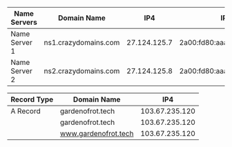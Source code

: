 



|Name Servers  | Domain Name | IP4 | IP6  |
|--------------|-------------|------|------------------|
|Name Server 1  |ns1.crazydomains.com  | 27.124.125.7 | 2a00:fd80:aaaa:ffff::eeee:c1 |
|Name Server 2  | ns2.crazydomains.com  | 27.124.125.8| 2a00:fd80:aaaa:ffff::eeee:c2 |

|Record Type | Domain Name | IP4 |
|--------------|-------------|------|
| A Record | gardenofrot.tech | 103.67.235.120 |
|          | gardenofrot.tech | 103.67.235.120 |
|          | www.gardenofrot.tech | 103.67.235.120|



